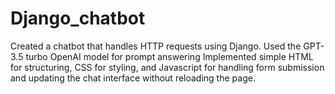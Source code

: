 # Django_chatbot
Created a chatbot that handles HTTP requests using Django. Used the GPT-3.5 turbo OpenAI model for prompt answering Implemented simple HTML for structuring, CSS for styling, and Javascript for handling form submission and updating the chat interface without reloading the page.
